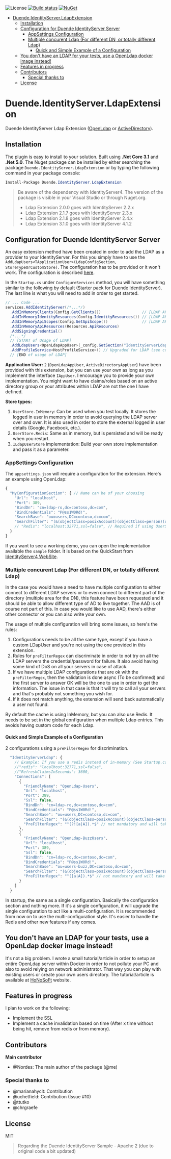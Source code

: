 ![License](https://img.shields.io/github/license/mashape/apistatus.svg)
[![Build status](https://ci.appveyor.com/api/projects/status/k26pepb32vka29w2/branch/master?svg=true)](https://ci.appveyor.com/project/Nordes/identityserver4-ldapextension/branch/master)
[![NuGet](https://img.shields.io/nuget/v/Duende.IdentityServer.LdapExtension.svg)](https://www.nuget.org/packages/Duende.IdentityServer.LdapExtension/)

- [Duende.IdentityServer.LdapExtension](#identityserver4ldapextension)
  - [Installation](#installation)
  - [Configuration for Duende IdentityServer Server](#configuration-for-identityserver4-server)
    - [AppSettings Configuration](#appsettings-configuration)
    - [Multiple concurent Ldap (For different DN, or totally different Ldap)](#multiple-concurent-ldap-for-different-dn-or-totally-different-ldap)
      - [Quick and Simple Example of a Configuration](#quick-and-simple-example-of-a-configuration)
  - [You don't have an LDAP for your tests, use a OpenLdap docker image instead!](#you-dont-have-an-ldap-for-your-tests-use-a-openldap-docker-image-instead)
  - [Features in progress](#features-in-progress)
  - [Contributors](#contributors)
    - [Special thanks to](#special-thanks-to)
  - [License](#license)

# Duende.IdentityServer.LdapExtension

Duende IdentityServer Ldap Extension ([OpenLdap](https://www.openldap.org/) or [ActiveDirectory](https://en.wikipedia.org/wiki/Active_Directory)).

## Installation

The plugin is easy to install to your solution. Built using **.Net Core 3.1** and **.Net 5.0**. The Nuget package can be installed by either searching the package `Duende.IdentityServer.LdapExtension` or by typing the following command in your package console:

```csharp
Install-Package Duende.IdentityServer.LdapExtension
```

> Be aware of the dependency with IdentityServer4. The version of the package is visible in your Visual Studio or through Nuget.org.
>
> - Ldap Extension 2.0.0 goes with IdentityServer 2.2.x
> - Ldap Extension 2.1.7 goes with IdentityServer 2.3.x
> - Ldap Extension 2.1.8 goes with IdentityServer 2.4.x
> - Ldap Extension 3.1.0 goes with IdentityServer 4.1.2

## Configuration for Duende IdentityServer Server

An easy extension method have been created in order to add the LDAP as a provider to your IdentityServer. For this you simply have to use the `AddLdapUsers<TApplicationUser>(LdapConfigSection, StoreTypeOrCustomStore)`. The configuration has to be provided or it won't work. The configuration is described [here](#appsettings-configuration).

In the `Startup.cs` under `ConfigureServices` method, you will have something similar to the following by default (Starter pack for Duende IdentityServer). The last line is what you will need to add in order to get started.

```csharp
// ... Code ...
services.AddIdentityServer(/*...*/)
  .AddInMemoryClients(Config.GetClients())                  // [LDAP API Example]
  .AddInMemoryIdentityResources(Config.IdentityResources()) // [LDAP API Example]
  .AddInMemoryApiScopes(Config.GetApiScope())               // [LDAP API Example]
  .AddInMemoryApiResources(Resources.ApiResources)
  .AddSigningCredential()
  /*...*/
  // [START of Usage of LDAP]
  .AddLdapUsers<OpenLdapAppUser>(_config.GetSection("IdentityServerLdap"), UserStore.InMemory)
  .AddProfileService<HostProfileService>() // Upgraded for LDAP (see code in project class for details).
  // [END of usage of LDAP]

```

**Application User:** `2` (`OpenLdapAppUser`, `ActiveDirectoryAppUser`) have been provided with this extension, but you can use your own as long as you implement the interface `IAppUser`. I encourage you to provide your own implementation. You might want to have claims/roles based on an active directory group or your attributes within LDAP are not the one I have defined.

**Store types:**

1. `UserStore.InMemory`: Can be used when you test locally. It stores the logged in user in memory in order to avoid querying the LDAP server over and over. It is also used in order to store the external logged in user details (Google, Facebook, etc.).
2. `UserStore.Redis`: Same as in memory, but is persisted and will be ready when you restart.
3. `ILdapUserStore` implementation: Build your own store implementation and pass it as a parameter.

### AppSettings Configuration

The `appsettings.json` will require a configuration for the extension. Here's an example using OpenLdap:

```javascript
{
  "MyConfigurationSection": { // Name can be of your choosing
    "Url": "localhost",
    "Port": 389,
    "BindDn": "cn=ldap-ro,dc=contoso,dc=com",
    "BindCredentials": "P@ss1W0Rd!",
    "SearchBase": "ou=users,DC=contoso,dc=com",
    "SearchFilter": "(&(objectClass=posixAccount)(objectClass=person)(uid={0}))"
    // "Redis": "localhost:32771,ssl=false", // Required if using UserStore.Redis
  }
}
```

If you want to see a working demo, you can open the implementation available the `sample` folder. It is based on the QuickStart from [IdentityServer4 WebSite](http://docs.identityserver.io/en/release/).

### Multiple concurent Ldap (For different DN, or totally different Ldap)

In the case you would have a need to have multiple configuration to either connect to different LDAP servers or to even connect to different part of the directory (multiple area for the DN), this feature have been requested and it should be able to allow different type of AD to live together. The AAD is of course not part of this. In case you would like to use AAD, there's either other connector or you can also write your own.

The usage of multiple configuration will bring some issues, so here's the rules:

1. Configurations needs to be all the same type, except if you have a custom LDapUser and you're not using the one provided in this extension.
2. Rules for `preFilterRegex` can discriminate in order to not try on all the LDAP servers the credential/password for failure. It also avoid having some kind of DoS on all your servers in case of attack.
3. If we have multiple LDAP configurations that are ok with the `preFilterRegex`, then the validation is done async (To be confirmed) and the first server to answer OK will be the one to use in order to get the information. The issue in that case is that it will try to call all your servers and that's probably not something you wish for.
4. If it does not match anything, the extension will send back automatically a user not found.

By default the cache is using InMemory, but you can also use Redis. It needs to be set in the global configuration when multiple Ldap entries. This avoids having custom code for each Ldap.

#### Quick and Simple Example of a Configuration

2 configurations using a `preFilterRegex` for discrimination.

```javascript
  "IdentityServerLdap": {
    // Example: If you use a redis instead of in-memory (See Startup.cs)
    //"redis": "localhost:32771,ssl=false",
    //"RefreshClaimsInSeconds": 3600,
    "Connections": [
      {
        "FriendlyName": "OpenLdap-Users",
        "Url": "localhost",
        "Port": 389,
        "Ssl": false,
        "BindDn": "cn=ldap-ro,dc=contoso,dc=com",
        "BindCredentials": "P@ss1W0Rd!",
        "SearchBase": "ou=users,DC=contoso,dc=com",
        "SearchFilter": "(&(objectClass=posixAccount)(objectClass=person)(uid={0}))",
        "PreFilterRegex": "^(?![a|A]).*$" // not mandatory and will take everything not starting with A
      },
      {
        "FriendlyName": "OpenLdap-BuzzUsers",
        "Url": "localhost",
        "Port": 389,
        "Ssl": false,
        "BindDn": "cn=ldap-ro,dc=contoso,dc=com",
        "BindCredentials": "P@ss1W0Rd!",
        "SearchBase": "ou=users-buzz,DC=contoso,dc=com",
        "SearchFilter": "(&(objectClass=posixAccount)(objectClass=person)(uid={0}))",
        "PreFilterRegex": "^([a|A]).*$" // not mandatory and will take everything not starting with A
      }
    ]
  }
```

In startup, the same as a single configuration. Basically the configuration section and nothing more. If it's a single configuration, it will upgrade the single configuration to act like a multi-configuration. It is recommended from now on to use the multi-configuration style. It's easier to handle the Redis and other new features if any comes.

## You don't have an LDAP for your tests, use a OpenLdap docker image instead!

It's not a big problem. I wrote a small tutorial/article in order to setup an entire OpenLdap server within Docker in order to not pollute your PC and also to avoid relying on network administrator. That way you can play with existing users or create your own users directory. The tutorial/article is available at [HoNoSoFt](https://blog.honosoft.com/2018/06/18/ldap-identity-server-series-%E3%83%BC-part-i-%E3%83%BC-openldap-on-docker-container/) website.

## Features in progress

I plan to work on the following:

- Implement the SSL
- Implement a cache invalidation based on time (After x time without being hit, remove from redis or from memory).

## Contributors

**Main contributor**

- @Nordes: The main author of the package (@me)

### Special thanks to

- @marianahycit: Contribution
- @uchetfield: Contribution (Issue #10)
- @ttutko
- @chrgraefe

## License

MIT

> Regarding the Duende IdentityServer Sample - Apache 2 (due to original code a bit updated)

